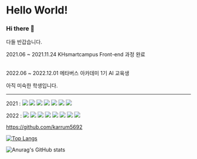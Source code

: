 <h1>Hello World!</h1>

### Hi there 👋

다들 반갑습니다.

<div>


2021.06 ~ 2021.11.24 KHsmartcampus Front-end 과정 완료 </br></br>

2022.06 ~ 2022.12.01 메타버스 아카데미 1기 AI 교육생 </br>

아직 미숙한 학생입니다. 
</div>

<hr>
<p>
  2021 : 
  <img src="https://img.shields.io/badge/HTML5-E34F26?style=flat-square&logo=HTML5&logoColor=white"/>

  <img src="https://img.shields.io/badge/JavaScript-F7DF1E?style=flat-square&logo=JavaScript&logoColor=black"/>

  <img src="https://img.shields.io/badge/Oracle_SQL-4479A1?style=flat-square&logo=SQL&logoColor=white"/>
  
  <img src="https://img.shields.io/badge/Spring-6DB33F?style=flat-square&logo=Spring&logoColor=white"/>
  
  <img src="https://img.shields.io/badge/CSS3-1572B6?style=flat-square&logo=CSS3&logoColor=white"/>
  
  <img src="https://img.shields.io/badge/Eclipse_IDE-2C2255?style=flat-square&logo=Eclipse__IDE &logoColor=white"/>

  <img src="https://img.shields.io/badge/Java-red?style=flat-square&logo=java&logoColor=white"/>
  
</p>

<p>
  2022 : 
  <img src="https://img.shields.io/badge/Python-3776AB?style=flat-square&logo=Python&logoColor=white"/>
  
  <img src="https://img.shields.io/badge/TensorFlow-FF6F00?style=flat-square&logo=TensorFlow&logoColor=white"/>
  
  <img src="https://img.shields.io/badge/PyTorch-EE4C2C?style=flat-square&logo=PyTorch&logoColor=white"/>
  
  <img src="https://img.shields.io/badge/OpenCV-5C3EE8?style=flat-square&logo=OpenCV&logoColor=white"/>
  
  <img src="https://img.shields.io/badge/NumPy-013243?style=flat-square&logo=NumPy&logoColor=white"/>
  
  <img src="https://img.shields.io/badge/YOLO-00FFFF?style=flat-square&logo=YOLO&logoColor=black"/>
  
  <img src="https://img.shields.io/badge/Jupyter-F37626?style=flat-square&logo=Jupyter&logoColor=white"/>
  
  <img src="https://img.shields.io/badge/Google_Colab-F9AB00?style=flat-square&logo=Google Colab&logoColor=white"/>
  
</p>


https://github.com/karrum5692


[![Top Langs](https://github-readme-stats.vercel.app/api/top-langs/?username=karrum5692&layout=compact&theme=dark&langs_count=7)]([https://github.com/anuraghazra/github-readme-stats](https://github.com/karrum5692))

![Anurag's GitHub stats](https://github-readme-stats.vercel.app/api?username=karrum5692&show_icons=true&theme=radical)

<!--
**karrum5692/karrum5692** is a ✨ _special_ ✨ repository because its `README.md` (this file) appears on your GitHub profile.

Here are some ideas to get you started:

- 🔭 I’m currently working on ...
- 🌱 I’m currently learning ...
- 👯 I’m looking to collaborate on ...
- 🤔 I’m looking for help with ...
- 💬 Ask me about ...
- 📫 How to reach me: ...
- 😄 Pronouns: ...
- ⚡ Fun fact: ...
-->

